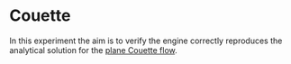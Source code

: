 # Couette

In this experiment the aim is to verify the engine correctly reproduces the analytical solution for the [plane Couette flow](https://en.wikipedia.org/wiki/Couette_flow).
